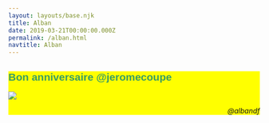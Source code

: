 ```yaml
---
layout: layouts/base.njk
title: Alban
date: 2019-03-21T00:00:00.000Z
permalink: /alban.html
navtitle: Alban
---
```

<style type="text/css">
  .alban {
    background:yellow;
  }

  .alban h1{
    animation:blinkingText 0.8s infinite;
    font-family: "Comic Sans MS", cursive, sans-serif;
  }
@keyframes blinkingText{
    0%{     color: teal;    }
    49%{    color: transparent; }
    50%{    color: red; }
    99%{    color:transparent;  }
    100%{   color: pink;    }
}
</style>

<section class="alban">
<h1>Bon anniversaire @jeromecoupe</h1>

![](https://webikon.com/files/styles/media_thumbnail/public/drupal_party_0.gif?itok=qaxwt-Bg)

<p style="text-align: right"><em>@albandf</em></p>
</section>
